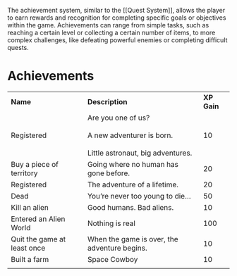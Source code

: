 The achievement system, similar to the [[Quest System]], allows the player to earn rewards and recognition for completing specific goals or objectives within the game. Achievements can range from simple tasks, such as reaching a certain level or collecting a certain number of items, to more complex challenges, like defeating powerful enemies or completing difficult quests.

# Achievements

|   |   |   |
|---|---|---|
|**Name**|**Description**|**XP Gain**|
|Registered|Are you one of us?<br><br>A new adventurer is born.<br><br>Little astronaut, big adventures.|10|
|Buy a piece of territory|Going where no human has gone before.|20|
|Registered|The adventure of a lifetime.|20|
|Dead|You’re never too young to die…|50|
|Kill an alien|Good humans. Bad aliens.|10|
|Entered an Alien World|Nothing is real|100|
|Quit the game at least once|When the game is over, the adventure begins.|10|
|Built a farm|Space Cowboy|10|
||||